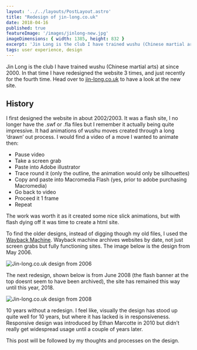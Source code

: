 ```yaml
---
layout: '../../layouts/PostLayout.astro'
title: "Redesign of jin-long.co.uk"
date: 2018-04-16
published: true
featureImage: '/images/jinlong-new.jpg'
imageDimensions: { width: 1385, height: 832 }
excerpt: 'Jin Long is the club I have trained wushu (Chinese martial arts) at since 2000. In that time I have redesigned the website 3 times, and just recently for the fourth time.'
tags: user experience, design
---
```


Jin Long is the club I have trained wushu (Chinese martial arts) at since 2000. In that time I have redesigned the website 3 times, and just recently for the fourth time. Head over to [jin-long.co.uk](https://www.jin-long.co.uk/ "Jin Long") to have a look at the new site. 

## History

I first designed the website in about 2002/2003. It was a flash site, I no longer have the .swf or .fla files but I remember it actually being quite impressive. It had animations of wushu moves created through a long ‘drawn’ out process. I would find a video of a move I wanted to animate then:

* Pause video
* Take a screen grab
* Paste into Adobe illustrator
* Trace round it (only the outline, the animation would only be silhouettes)
* Copy and paste into Macromedia Flash (yes, prior to adobe purchasing Macromedia)
* Go back to video
* Proceed it 1 frame
* Repeat

The work was worth it as it created some nice slick animations, but with flash dying off it was time to create a html site.

To find the older designs, instead of digging though my old files, I used the [Wayback Machine](https://https://web.archive.org/ "Wayback Machine").  Wayback machine archives websites by date, not just screen grabs but fully functioning sites. The image below is the design from May 2006.

<img src="/images/jinlong-2006.jpg" class="contentImage" alt="Jin-long.co.uk design from 2006" />

The next redesign, shown below is from June 2008 (the flash banner at the top doesnt seem to have been archived), the site has remained this way until this year, 2018. 

<img src="/images/jinlong-2008.jpg" class="contentImage" alt="Jin-long.co.uk design from 2008" />

10 years without a redesign. I feel like, visually the design has stood up quite well for 10 years, but where it has lacked is in responsiveness. Responsive design was introduced by Ethan Marcotte in 2010 but didn’t really get widespread usage until a couple of years later. 

This post will be followed by my thoughts and processes on the design.